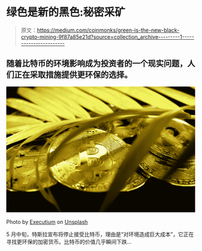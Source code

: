 # 绿色是新的黑色:秘密采矿

> 原文：<https://medium.com/coinmonks/green-is-the-new-black-crypto-mining-9f87a85e21d?source=collection_archive---------1----------------------->

## 随着比特币的环境影响成为投资者的一个现实问题，人们正在采取措施提供更环保的选择。

![](img/e8ff07873ff6bb48087903ef782f478a.png)

Photo by [Executium](https://unsplash.com/@executium?utm_source=unsplash&utm_medium=referral&utm_content=creditCopyText) on [Unsplash](https://unsplash.com/s/photos/green-bitcoin?utm_source=unsplash&utm_medium=referral&utm_content=creditCopyText)

5 月中旬，特斯拉宣布将停止接受比特币，理由是“对环境造成巨大成本”，它正在寻找更环保的加密货币。比特币的价值几乎瞬间下跌…